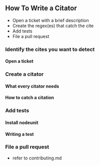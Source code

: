 ## How To Write a Citator


* Open a ticket with a brief description
* Create the regex(es) that catch the cite
* Add tests
* File a pull request


### Identify the cites you want to detect

#### Open a ticket

### Create a citator

#### What every citator needs

#### How to catch a citation

### Add tests

#### Install nodeunit

#### Writing a test

### File a pull request

* refer to contributing.md